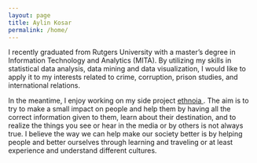 ```yaml
---
layout: page
title: Aylin Kosar
permalink: /home/
---
```


 I recently graduated from Rutgers University with a master’s degree in Information Technology and Analytics (MITA). By utilizing my skills in statistical data analysis, data mining and data visualization, I would like to apply it to my interests related to crime, corruption, prison studies, and international relations. 

In the meantime, I enjoy working on my side project <a href="https://www.ethnoia.com/"> ethnoia </a>. The aim is to try to make a small impact on people and help them by having all the correct information given to them, learn about their destination, and to realize the things you see or hear in the media or by others is not always true. I believe the way we can help make our society better is by helping people and better ourselves through learning and traveling or at least experience and understand different cultures.
